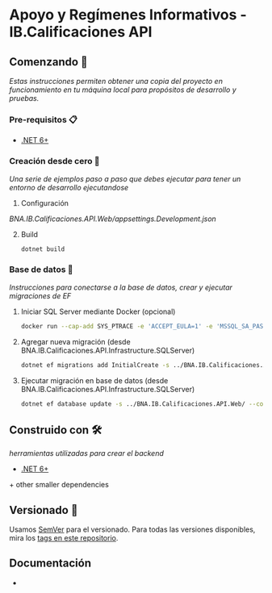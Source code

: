 # Apoyo y Regímenes Informativos - IB.Calificaciones API 

## Comenzando 🚀

_Estas instrucciones permiten obtener una copia del proyecto en funcionamiento en tu máquina local para propósitos de desarrollo y pruebas._

### Pre-requisitos 📋

* [.NET 6+](https://dotnet.microsoft.com/)

### Creación desde cero 🔧

_Una serie de ejemplos paso a paso que debes ejecutar para tener un entorno de desarrollo ejecutandose_

1. Configuración

_BNA.IB.Calificaciones.API.Web/appsettings.Development.json_

2. Build

   ```bash
   dotnet build
   ```

### Base de datos 🔧

_Instrucciones para conectarse a la base de datos, crear y ejecutar migraciones de EF_

1. Iniciar SQL Server mediante Docker (opcional)

   ```bash
   docker run --cap-add SYS_PTRACE -e 'ACCEPT_EULA=1' -e 'MSSQL_SA_PASSWORD=bnapassword' -p 1433:1433 --name azuresqledge -d mcr.microsoft.com/azure-sql-edge
   ```

2. Agregar nueva migración (desde BNA.IB.Calificaciones.API.Infrastructure.SQLServer)

   ```bash
   dotnet ef migrations add InitialCreate -s ../BNA.IB.Calificaciones.API.Web
   ```

3. Ejecutar migración en base de datos (desde BNA.IB.Calificaciones.API.Infrastructure.SQLServer)

   ```bash
   dotnet ef database update -s ../BNA.IB.Calificaciones.API.Web/ --configuration Development
   ```

## Construido con 🛠️

_herramientas utilizadas para crear el backend_

- [.NET 6+](https://dotnet.microsoft.com/)

\+ other smaller dependencies

## Versionado 📌

Usamos [SemVer](http://semver.org/) para el versionado. Para todas las versiones disponibles, mira los [tags en este repositorio](https://github.com/Banco-Nacion/ari-ib-calificaciones-api/tags).

## Documentación
- 